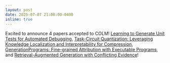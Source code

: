 ```yaml
---
layout: post
date: 2025-07-07 21:00:00-0400
inline: true
---
```


Excited to announce 4 papers accepted to COLM!  [Learning to Generate Unit Tests for Automated Debugging](https://arxiv.org/abs/2502.01619), [Task-Circuit Quantization: Leveraging Knowledge Localization and Interpretability for Compression](https://arxiv.org/abs/2504.07389), [GenerationPrograms: Fine-grained Attribution with Executable Programs](https://arxiv.org/abs/2506.14580), and [Retrieval-Augmented Generation with Conflicting Evidence](https://arxiv.org/abs/2504.13079)!


